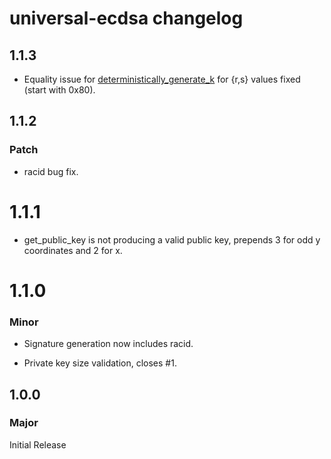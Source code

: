 # universal-ecdsa changelog

## 1.1.3

- Equality issue for [deterministically_generate_k](cpp/src/ecdsa.cpp) for {r,s} values fixed (start with 0x80).

## 1.1.2

### Patch

- racid bug fix.

# 1.1.1

- get_public_key is not producing a valid public key, prepends 3 for odd y coordinates and 2 for x.

# 1.1.0

### Minor

- Signature generation now includes racid.

- Private key size validation, closes #1.

## 1.0.0

### Major

Initial Release
